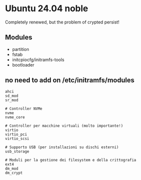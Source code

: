 # Ubuntu 24.04 noble

Completely renewed, but the problem of crypted persist!

## Modules
* partition
* fstab
* initcpiocfg/initramfs-tools
* bootloader


## no need to add on /etc/initramfs/modules
```
ahci
sd_mod
sr_mod

# Controller NVMe
nvme
nvme_core

# Controller per macchine virtuali (molto importante!)
virtio
virtio_pci
virtio_scsi

# Supporto USB (per installazioni su dischi esterni)
usb_storage

# Moduli per la gestione dei filesystem e della crittografia
ext4
dm_mod
dm_crypt
```